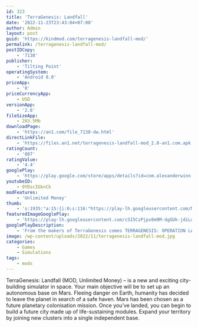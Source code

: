 ```yaml
---
id: 323
title: 'TerraGenesis: Landfall'
date: '2022-11-23T23:43:04+07:00'
author: Admin
layout: post
guid: 'https://kindmod.com/terragenesis-landfall-mod/'
permalink: /terragenesis-landfall-mod/
postIDCopy:
    - '7138'
publisher:
    - 'Tilting Point'
operatingSystem:
    - 'Android 8.0'
priceApp:
    - '0'
priceCurrencyApp:
    - USD
versionApp:
    - '2.8'
fileSizeApp:
    - 283.5Mb
downloadPage:
    - 'https://an1.com/file_7138-dw.html'
directLinkFile:
    - 'https://files.an1.net/terragenesis-landfall-mod_2.8-an1.com.apk'
ratingCount:
    - '807'
ratingValue:
    - '4.4'
googlePlay:
    - 'https://play.google.com/store/apps/details?id=com.alexanderwinn.landfall'
youtubeID:
    - 9YDscIGknCk
modFeatures:
    - 'Unlimited Money'
thumb:
    - 's:1935:"a:15:{i:0;s:116:"https://play-lh.googleusercontent.com/Mh_c47ekVvcDJZ-kiu2jGnUDXNQzAm5Ov7KmXibu3XTyOCj4NDodKs_VP3zWryLM36Fo=w526-h296";i:1;s:115:"https://play-lh.googleusercontent.com/Ftiz5qLJqQsbbGkcw5pVW8UnO06Orz2eUzPojJ4cli7kCvV3uWziRfP0a9NdGt9RIhk=w526-h296";i:2;s:114:"https://play-lh.googleusercontent.com/tP5X3cSHM4SrJClyfqnUFet5LVy58VxfU9Umu7_Zzr1TCMsD0B6H8qrOtHM-hSvEUg=w526-h296";i:3;s:116:"https://play-lh.googleusercontent.com/YEpCZZ2fg68KZme5jXS-4JwEDOFfzG12PukwkTaTV8Azkl40MfxVQ8ZMttkFZyip3LEX=w526-h296";i:4;s:114:"https://play-lh.googleusercontent.com/LzsDscf1wWBXeu1ritDkoBWkwqLxqwgpaKCi_eZNHlNxOCYbmdMunsaxYKvnDrGi6w=w526-h296";i:5;s:116:"https://play-lh.googleusercontent.com/ljame6Hs-f2LHwm3kpfvXL6pBn6OrugpnN902HjArHh3Y0ircAgQd4rBkVBHMzkFbVfl=w526-h296";i:6;s:115:"https://play-lh.googleusercontent.com/YvowKUvaHYMTAw5LbBcWsXQCm6WwZovozl8JUFsqWq6Bi4U6glCC9vaCFtZvWkqtATw=w526-h296";i:7;s:116:"https://play-lh.googleusercontent.com/aJEINjifIRnNuzwxo8D8PLrzLGRXKPTL9ovj4Nut1iUWgsGHQrwFu6HQVIbc1mOLv_EN=w526-h296";i:8;s:116:"https://play-lh.googleusercontent.com/-zUxXPiA2LdHZYL1UQVqdrZIdZmqW-ZnxRCHZ1FCrZTe4M0SNtQK0qTsAecxO59j95p0=w526-h296";i:9;s:114:"https://play-lh.googleusercontent.com/EycOLwdokmS-cfzvOwEFFEJanmhD6I3wx3-z-JnukSbuLVRenNqMKWC_ojPp1ks6bA=w526-h296";i:10;s:115:"https://play-lh.googleusercontent.com/5cjF6gFombumLMEAg0OF6EJlYuBILh8FCESbIbG0XHScgmpi2lzDMOgm4JfFR-Mep0Q=w526-h296";i:11;s:115:"https://play-lh.googleusercontent.com/RTk-TGVoJhSpBN_thbElHWNUegcykA97rmrKss_3ky0HBP3gcWIzsWysvQea_aWqD_Y=w526-h296";i:12;s:116:"https://play-lh.googleusercontent.com/9-H75SaIL5O8RBXCPth6eRpipmGeFqkX-7GRqgwxr0Kd6f0rCc0Rl498Zy5BHQJTj0X3=w526-h296";i:13;s:114:"https://play-lh.googleusercontent.com/BFBiD2i7djosRo9JRlQT90CVXOohnCQTPC0mVrshxdAeNPn3Soxxh13MAS_24LcgzA=w526-h296";i:14;s:116:"https://play-lh.googleusercontent.com/pjJIxy4EUlidNpa-EUUmPBTQisYVb7HF76s_4frVVPa_kciUc-YYjL0w-2Ws5B8wUTt-=w526-h296";}";'
featuredImageGooglePlay:
    - 'https://play-lh.googleusercontent.com/cSI5CzPjpv8m9M-dgGUk-jdiLdlbI_UVR79riCZYJU1SQkjPbmJUAz4a51xgtjSub8o'
googlePlayDescription:
    - 'From the makers of TerraGenesis comes TERRAGENESIS: OPERATION LANDFALL game - a city-building survival game in which you can build, design, and manage your own city in space while striving for humanity''s survival. In this game, you will bring life to another world and pave the way for a new future for mankind. Build and expand your city and help it thrive. Level up your city, build new structures, manage resources, and keep your residents happy and healthy by constructing a wide variety of buildings. The first human civilization in space is in your hands in this survival city-builder simulator game.CREATE LIFE AND BUILD A NEW WORLD FOR HUMANITYIn the game you will create and build a new society in space. Building, cultivating and managing water, oxygen, and food resources beyond Earth is necessary for humanity’s survival. Explore, create, and expand cities across the universe using real NASA science in this game. Expand your culture and survival capabilities to exceed your dreams on barren and hostile planets!'
image: /wp-content/uploads/2022/11/terragenesis-landfall-mod.jpg
categories:
    - Games
    - Simulations
tags:
    - mods
---
```


TerraGenesis: Landfall (MOD, Unlimited Money) – is a new and exciting city-building simulator in space. Your main objective will be to set up an autonomous base on Mars. Fleeing danger on Earth, humanity has decided to leave the planet in search of a safe haven. Mars has been chosen as a future planetary colonisation mission. Once you’ve landed, you can begin to build a future city made up of life-sustaining modules. Expand your territory by joining new clusters into a single independent base.